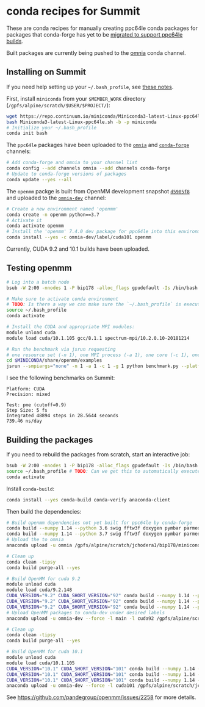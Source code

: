 # conda recipes for Summit

These are conda recipes for manually creating ppc64le conda packages for packages that conda-forge has yet to be [migrated to support ppc64le builds](https://github.com/regro/cf-scripts/pull/444).

Built packages are currently being pushed to the [omnia](https://anaconda.org/omnia) conda channel.

## Installing on Summit

If you need help setting up your `~/.bash_profile`, see [these notes](https://github.com/inspiremd/HOWTO/blob/master/Running%20YANK%20on%20summit.md).

First, install `miniconda` from your `$MEMBER_WORK` directory (`/gpfs/alpine/scratch/$USER/$PROJECT/`):
```bash
wget https://repo.continuum.io/miniconda/Miniconda3-latest-Linux-ppc64le.sh
bash Miniconda3-latest-Linux-ppc64le.sh -b -p miniconda
# Initialize your ~/.bash_profile
conda init bash
```
The `ppc64le` packages have been uploaded to the [`omnia`](https://anaconda.org/omnia) and [`conda-forge`](https://anaconda.org/conda-forge) channels:
```bash
# Add conda-forge and omnia to your channel list
conda config --add channels omnia --add channels conda-forge
# Update to conda-forge versions of packages
conda update --yes --all
```
The `openmm` packge is built from OpenMM development snapshot [`d5905f8`](https://github.com/pandegroup/openmm/commit/d5905f8) and uploaded to the [`omnia-dev`](https://anaconda.org/omnia-dev/openmm/files) channel:
```bash
# Create a new environment named 'openmm'
conda create -n openmm python==3.7
# Activate it
conda activate openmm
# Install the 'openmm' 7.4.0 dev package for ppc64le into this environment
conda install --yes -c omnia-dev/label/cuda101 openmm
```
Currently, CUDA 9.2 and 10.1 builds have been uploaded.

## Testing openmm

```bash
# Log into a batch node
bsub -W 2:00 -nnodes 1 -P bip178 -alloc_flags gpudefault -Is /bin/bash

# Make sure to activate conda environment
# TODO: Is there a way we can make sure the `~/.bash_profile` is executed on log in?
source ~/.bash_profile
conda activate

# Install the CUDA and appropriate MPI modules:
module unload cuda
module load cuda/10.1.105 gcc/8.1.1 spectrum-mpi/10.2.0.10-20181214

# Run the benchmark via jsrun requesting
# one resource set (-n 1), one MPI process (-a 1), one core (-c 1), one GPU (-g 1)
cd $MINICONDA/share/openmm/examples
jsrun --smpiargs="none" -n 1 -a 1 -c 1 -g 1 python benchmark.py --platform=CUDA --test=pme --precision=mixed --seconds=30 --heavy-hydrogens
```
I see the following benchmarks on Summit:
```
Platform: CUDA
Precision: mixed

Test: pme (cutoff=0.9)
Step Size: 5 fs
Integrated 48894 steps in 28.5644 seconds
739.46 ns/day
```

## Building the packages

If you need to rebuild the packages from scratch, start an interactive job:
```bash
bsub -W 2:00 -nnodes 1 -P bip178 -alloc_flags gpudefault -Is /bin/bash
source ~/.bash_profile # TODO: Can we get this to automatically execute when bash starts?
conda activate
```
Install `conda-build`:
```bash
conda install --yes conda-build conda-verify anaconda-client
```
Then build the dependencies:
```bash
# Build openmm dependencies not yet built for ppc64le by conda-forge
conda build --numpy 1.14 --python 3.6 swig fftw3f doxygen pymbar parmed
conda build --numpy 1.14 --python 3.7 swig fftw3f doxygen pymbar parmed
# Upload the to omnia
anaconda upload -u omnia /gpfs/alpine/scratch/jchodera1/bip178/miniconda/conda-bld/linux-ppc64le/{swig,fftw,doxygen,pymbar}*

# Clean up
conda clean -tipsy
conda build purge-all --yes

# Build OpenMM for cuda 9.2
module unload cuda
module load cuda/9.2.148
CUDA_VERSION="9.2" CUDA_SHORT_VERSION="92" conda build --numpy 1.14 --python 2.7 openmm
CUDA_VERSION="9.2" CUDA_SHORT_VERSION="92" conda build --numpy 1.14 --python 3.6 openmm
CUDA_VERSION="9.2" CUDA_SHORT_VERSION="92" conda build --numpy 1.14 --python 3.7 openmm
# Upload OpenMM packages to conda-dev under desired labels
anaconda upload -u omnia-dev --force -l main -l cuda92 /gpfs/alpine/scratch/jchodera1/bip178/miniconda/conda-bld/linux-ppc64le/openmm-*

# Clean up
conda clean -tipsy
conda build purge-all --yes

# Build OpenMM for cuda 10.1
module unload cuda
module load cuda/10.1.105
CUDA_VERSION="10.1" CUDA_SHORT_VERSION="101" conda build --numpy 1.14 --python 2.7 openmm
CUDA_VERSION="10.1" CUDA_SHORT_VERSION="101" conda build --numpy 1.14 --python 3.6 openmm
CUDA_VERSION="10.1" CUDA_SHORT_VERSION="101" conda build --numpy 1.14 --python 3.7 openmm
anaconda upload -u omnia-dev --force -l cuda101 /gpfs/alpine/scratch/jchodera1/bip178/miniconda/conda-bld/linux-ppc64le/openmm-*
```

See https://github.com/pandegroup/openmm/issues/2258 for more details.

